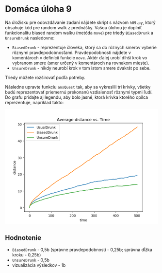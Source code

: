 # Domáca úloha 9
Na úložisku pre odovzdávanie zadaní nájdete skript s názvom `h09.py`, ktorý obsahuje kód pre random walk z prednášky. Vašou úlohou je doplniť funkcionalitu biased random walku (metóda `move`) pre triedy `BiasedDrunk` a `UnsureDrunk` nasledovne:

* `BiasedDrunk` - reprezentuje človeka, ktorý sa do rôznych smerov vyberie rôznymi pravdepodobnosťami. Pravdepodobnosti nájdete v komentároch v definícii funkcie `move`. Aktér ďalej urobí dlhší krok vo vybranom smere (smer určený v komentároch na rovnakom mieste).
* `UnsureDrunk` - nikdy neurobí krok v tom istom smere dvakrát po sebe.

Triedy môžete rozširovať podľa potreby.

Následne upravte funkciu `ansQuest` tak, aby sa vykreslili tri krivky, všetky budú reprezentovať priemernú prekonanú vzdialenosť rôznymi typmi ľudí. Do grafu pridajte aj legendu, aby bolo jasné, ktorá krivka ktorého opilca reprezentuje, napríklad takto:

![](h09_graph.png)

## Hodnotenie
* `BiasedDrunk` - 0,5b (správne pravdepodobnosti - 0,25b; správna dĺžka kroku - 0,25b)
* `UnsureDrunk` - 0,5b
* vizualizácia výsledkov - 1b
